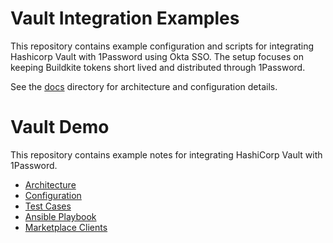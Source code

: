 # Vault Integration Examples

This repository contains example configuration and scripts for integrating
Hashicorp Vault with 1Password using Okta SSO. The setup focuses on keeping
Buildkite tokens short lived and distributed through 1Password.

See the [docs](docs/) directory for architecture and configuration details.

# Vault Demo

This repository contains example notes for integrating HashiCorp Vault with 1Password.

- [Architecture](docs/architecture.md)
- [Configuration](docs/configuration.md)
- [Test Cases](docs/testcases.md)
- [Ansible Playbook](docs/playbook.yml)
- [Marketplace Clients](mcp_marketplace/README.md)
